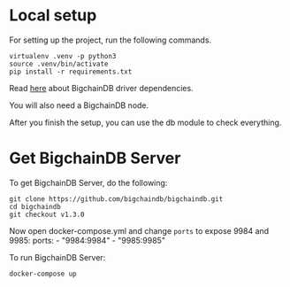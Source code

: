 # Local setup

For setting up the project, run the following commands.

    virtualenv .venv -p python3
    source .venv/bin/activate
    pip install -r requirements.txt

Read [here](https://docs.bigchaindb.com/projects/py-driver/en/latest/quickstart.html) about BigchainDB driver dependencies.

You will also need a BigchainDB node.

After you finish the setup, you can use the db module to check everything.

# Get BigchainDB Server

To get BigchainDB Server, do the following:

    git clone https://github.com/bigchaindb/bigchaindb.git
    cd bigchaindb
    git checkout v1.3.0

Now open docker-compose.yml and change `ports` to expose 9984 and 9985:
    ports:
      - "9984:9984"
      - "9985:9985"

To run BigchainDB Server:

    docker-compose up
